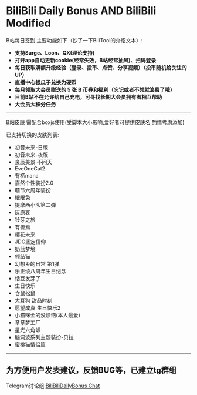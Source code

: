# BiliBili Daily Bonus AND BiliBili Modified
B站每日签到 主要功能如下（抄了一下BiliTool的介绍文本）:
- **支持Surge、Loon、QX(理论支持)**
- **打开app自动更新cookie(经常失效，B站经常抽风)、扫码登录**
- **每日获取满额升级经验（登录、投币、点赞、分享视频）（投币随机给关注的UP）**
- **直播中心银瓜子兑换为硬币**
- **每月领取大会员赠送的 5 张 B 币券和福利（忘记或者不领就浪费了哦）**
- **目前B站不在允许给自己充电，可寻找长期大会员拥有者相互帮助**
- **大会员大积分任务**

---

B站皮肤 需配合boxjs使用(受脚本大小影响,爱好者可提供皮肤名,酌情考虑添加)

已支持切换的皮肤列表:
- 初音未来-日版
- 初音未来-夜版
- 良辰美景·不问天
- EveOneCat2
- 有栖mana
- 嘉然个性装扮2.0
- 萌节六周年装扮
- 眠眠兔
- 提摩西小队第二弹
- 灰原哀
- 铃芽之旅
- 有兽焉
- 樱花未来
- JDG坚定信仰
- 奶蓝梦境
- 领结猫
- 幻想乡的日常 第1弹
- 乐正绫八周年生日纪念
- 恬豆发芽了
- 生日快乐
- 仓鼠松鼠
- 大耳狗 甜品时刻
- 愿望成真 生日快乐2
- 小猫咪金的没烦恼(本人最爱)
- 章章梦工厂
- 星光六角螈
- 脑洞波系列主题装扮-贝拉
- 蜜桃猫情侣篇

---

## 为方便用户发表建议，反馈BUG等，已建立tg群组
Telegram讨论组:[BiliBiliDailyBonus Chat](https://t.me/BiliDailyBonusChat)